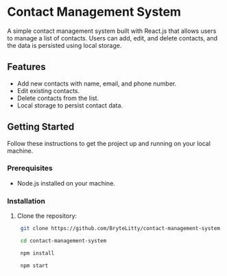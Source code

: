 # Contact Management System

A simple contact management system built with React.js that allows users to manage a list of contacts. Users can add, edit, and delete contacts, and the data is persisted using local storage.

## Features

- Add new contacts with name, email, and phone number.
- Edit existing contacts.
- Delete contacts from the list.
- Local storage to persist contact data.

## Getting Started

Follow these instructions to get the project up and running on your local machine.

### Prerequisites

- Node.js installed on your machine.

### Installation

1. Clone the repository:

   ```bash
    git clone https://github.com/BryteLitty/contact-management-system

    cd contact-management-system

    npm install

    npm start

